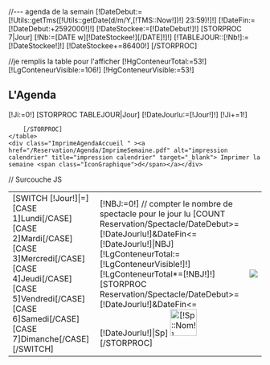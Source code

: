 //--- agenda de la semain
[!DateDebut:=[!Utils::getTms([!Utils::getDate(d/m/Y,[!TMS::Now!])!] 23:59)!]!]
[!DateFin:=[!DateDebut:+2592000!]!]
[!DateStockee:=[!DateDebut!]!]
[STORPROC 7|Jour]
	[!Nb:=[DATE w][!DateStockee!][/DATE]!]!]
	[!TABLEJOUR::[!Nb!]:=[!DateStockee!]!]
	[!DateStockee+=86400!]
[/STORPROC]

//je remplis la table pour l'afficher
[!HgConteneurTotal:=53!]
[!LgConteneurVisible:=106!]
[!HgConteneurVisible:=53!]

<div class="[!NOMDIV!]">
	<div class="TitreAgendaAccueil "><h2>L'Agenda</h2></div>
	<table class="AgendaAccueil" cellspacing="0" cellpadding="0"> 
		[!Ji:=0!]
		[STORPROC TABLEJOUR|Jour]
			[!DateJourlu:=[!Jour!]!]
			<tr class="UnJour">
				<td class="JourSemaine">
					[SWITCH [!Jour!]|=]
						[CASE 1]Lundi[/CASE]
						[CASE 2]Mardi[/CASE]
						[CASE 3]Mercredi[/CASE]
						[CASE 4]Jeudi[/CASE]
						[CASE 5]Vendredi[/CASE]
						[CASE 6]Samedi[/CASE]
						[CASE 7]Dimanche[/CASE]
					[/SWITCH]
				</td>
				<td style="width:[!LgConteneurVisible!]px;height:[!HgConteneurVisible!]px;">
					<div class="ContenuVisible"  style="overflow:hidden;position:relative;width:[!LgConteneurVisible!]px;height:[!HgConteneurVisible!]px;">
						[!NBJ:=0!]
						// compter le nombre de spectacle pour le jour lu
						[COUNT Reservation/Spectacle/DateDebut>=[!DateJourlu!]&DateFin<=[!DateJourlu!]|NBJ]
						[!LgConteneurTotal:=[!LgConteneurVisible!]!]
						[!LgConteneurTotal*=[!NBJ!]!]
						<div class="ContenuTotal" id="ladivadeplacer[!Ji!]" style="height:[!HgConteneurTotal!]px;width:[!LgConteneurTotal!]px;" >
							[STORPROC Reservation/Spectacle/DateDebut>=[!DateJourlu!]&DateFin<=[!DateJourlu!]|Sp]
								<a href="/[!Systeme::getMenu(Reservation/Spectacle)!]/[!Sp::Url!]" >
									<img src="[!Domaine!]/[!Sp::Img!].mini.53x53.jpg" width="53" height="53" alt="[!Sp::Nom!]" title="[!Sp::Nom!]"/>
								</a>
							[/STORPROC]
						</div>
					</div>
				</td>
				<td class="FlecheSuite"><a href="javascript:;" class="suivant"   onclick="deplacediv('ladivadeplacer[!Ji!]',[!NBJ!]);" ><img src="[!Domaine!]/Skins/[!Systeme::Skin!]/Img/AgendaAccueilFleche.jpg" /></a></td>
			</tr>
			[!Ji+=1!]

		[/STORPROC]
	</table>
	<div class="ImprimeAgendaAccueil " ><a href="/Reservation/Agenda/ImprimeSemaine.pdf" alt="impression calendrier" title="impression calendrier" target="_blank"> Imprimer la semaine <span class="IconGraphique">d</span></a></div>

</div>


// Surcouche JS
<script type="text/javascript">
	var Largeurinfo =58;
	var nomdeladiv="";
	
	var tab_div= new Array();
	for (i=0;i<7;i++) {
		nomdeladiv='ladivadeplacer'+i;
		tab_div[nomdeladiv]=0;
		
	}

	function deplacediv(lenomdiv, nbinfos) {
		// fonction pour déplacer quand il y a plusieurs blocks affichés
		totalinfos=-Largeurinfo*nbinfos;
		lemarginSpe = tab_div[lenomdiv] - Largeurinfo ;
		if (totalinfos == lemarginSpe) lemarginSpe = 0 ;
		$(lenomdiv).tween('margin-left', lemarginSpe+'px'); 
		tab_div[lenomdiv]=lemarginSpe;
	
	}

</script>
	

